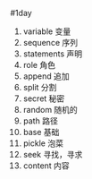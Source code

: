 #1day

1. variable 变量
2. sequence 序列
3. statements 声明
4. role 角色
5. append 追加
6. split 分割
7. secret 秘密
8. random 随机的
9. path 路径
10. base 基础
11. pickle 泡菜
12. seek 寻找，寻求
13. content 内容
